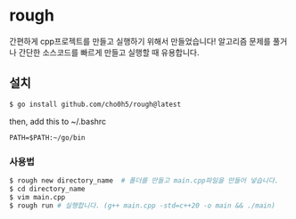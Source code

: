 # rough
간편하게 cpp프로젝트를 만들고 실행하기 위해서 만들었습니다!
알고리즘 문제를 풀거나 간단한 소스코드를 빠르게 만들고 실행할 때 유용합니다.
## 설치
```bash
$ go install github.com/cho0h5/rough@latest
```
then, add this to ~/.bashrc
```
PATH=$PATH:~/go/bin
```
### 사용법
```bash
$ rough new directory_name  # 폴더를 만들고 main.cpp파일을 만들어 넣습니다.
$ cd directory_name
$ vim main.cpp
$ rough run # 실행합니다. (g++ main.cpp -std=c++20 -o main && ./main)
```
